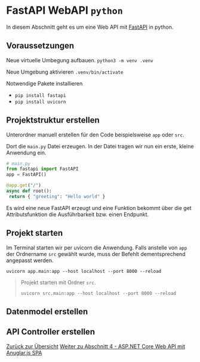 # FastAPI WebAPI `python`

In diesem Abschnitt geht es um eine Web API mit [FastAPI](https://fastapi.tiangolo.com) in python.

## Voraussetzungen

Neue virtuelle Umbegung aufbauen.
`python3 -m venv .venv`

Neue Umgebung aktivieren
`.venv/bin/activate`

Notwendige Pakete installieren

- `pip install fastapi`
- `pip install uvicorn`

## Projektstruktur erstellen

Unterordner manuell erstellen für den Code beispielsweise `app` oder `src`.

Dort die `main.py` Datei erzeugen.
In der Datei tragen wir nun ein erste, kleine Anwendung ein.

```python
# main.py
from fastapi import FastAPI
app = FastAPI()

@app.get("/")
async def root():
 return { "greeting": "Hello world" }
```

Es wird eine neue FastAPI erzeugt und eine Funktion bekommt über die get Attributsfunktion die Ausführbarkeit bzw. einen Endpunkt.

## Projekt starten

Im Terminal starten wir per uvicorn die Anwendung.
Falls anstelle von `app` der Ordnername `src` gewählt wurde, muss der Befehlt dementsprechend angepasst werden.

`uvicorn app.main:app --host localhost --port 8000 --reload`

> Projekt starten mit Ordner `src`.
>
> `uvicorn src.main:app --host localhost --port 8000 --reload`

## Datenmodel erstellen

## API Controller erstellen

[Zurück zur Übersicht](README.md)
[Weiter zu Abschnitt 4 - ASP.NET Core Web API mit Anuglar.js SPA](abschnitt-4.md)
